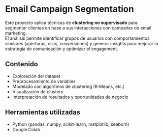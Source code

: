 # Email Campaign Segmentation

Este proyecto aplica técnicas de **clustering no supervisado** para segmentar clientes en base a sus interacciones con campañas de email marketing.  
El análisis permite identificar grupos de usuarios con comportamientos similares (aperturas, clics, conversiones) y generar insights para mejorar la estrategia de comunicación y optimizar el engagement.

## Contenido
- Exploración del dataset
- Preprocesamiento de variables
- Modelado con algoritmos de clustering (K-Means, etc.)
- Visualización de clusters
- Interpretación de resultados y oportunidades de negocio

## Herramientas utilizadas
- Python (pandas, numpy, scikit-learn, matplotlib, seaborn)
- Google Colab
